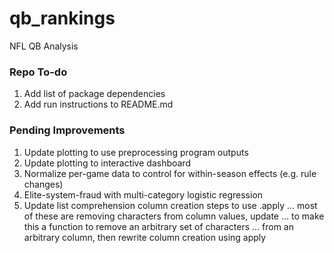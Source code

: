 # qb_rankings
NFL QB Analysis

### Repo To-do
1. Add list of package dependencies
2. Add run instructions to README.md

### Pending Improvements
1. Update plotting to use preprocessing program outputs
2. Update plotting to interactive dashboard
3. Normalize per-game data to control for within-season effects (e.g. rule changes)
4. Elite-system-fraud with multi-category logistic regression
5. Update list comprehension column creation steps to use .apply
... most of these are removing characters from column values, update
... to make this a function to remove an arbitrary set of characters
... from an arbitrary column, then rewrite column creation using apply